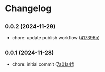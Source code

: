 # Changelog

## <small>0.0.2 (2024-11-29)</small>

* chore: update publish workflow ([417396b](https://github.com/vineyardbovines/react-native-nitro-stylesheet/commit/417396b))

## <small>0.0.1 (2024-11-28)</small>

* chore: initial commit ([7a01a4f](https://github.com/vineyardbovines/react-native-nitro-stylesheet/commit/7a01a4f))
